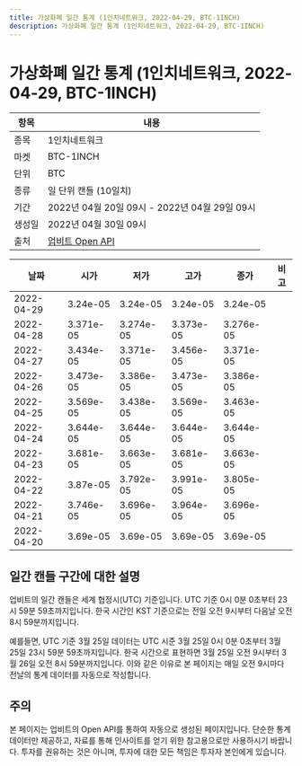 ```yaml
---
title: 가상화폐 일간 통계 (1인치네트워크, 2022-04-29, BTC-1INCH)
description: 가상화폐 일간 통계 (1인치네트워크, 2022-04-29, BTC-1INCH)
---
```



가상화폐 일간 통계 (1인치네트워크, 2022-04-29, BTC-1INCH)
===

|항목|내용|
|--|--|
|종목|1인치네트워크|
|마켓|BTC-1INCH|
|단위|BTC|
|종류|일 단위 캔들 (10일치)|
|기간|2022년 04월 20일 09시 - 2022년 04월 29일 09시|
|생성일|2022년 04월 30일 09시|
|출처|[업비트 Open API](https://docs.upbit.com)|


|날짜|시가|저가|고가|종가|비고|
|--|--|--|--|--|--|
|2022-04-29|3.24e-05|3.24e-05|3.24e-05|3.24e-05|    |
|2022-04-28|3.371e-05|3.274e-05|3.373e-05|3.276e-05|    |
|2022-04-27|3.434e-05|3.371e-05|3.456e-05|3.371e-05|    |
|2022-04-26|3.473e-05|3.386e-05|3.473e-05|3.386e-05|    |
|2022-04-25|3.569e-05|3.438e-05|3.569e-05|3.463e-05|    |
|2022-04-24|3.644e-05|3.644e-05|3.644e-05|3.644e-05|    |
|2022-04-23|3.681e-05|3.663e-05|3.681e-05|3.663e-05|    |
|2022-04-22|3.87e-05|3.792e-05|3.991e-05|3.805e-05|    |
|2022-04-21|3.746e-05|3.696e-05|3.964e-05|3.696e-05|    |
|2022-04-20|3.69e-05|3.69e-05|3.69e-05|3.69e-05|    |


일간 캔들 구간에 대한 설명
---


업비트의 일간 캔들은 세계 협정시(UTC) 기준입니다. 
UTC 기준 0시 0분 0초부터 23시 59분 59초까지입니다. 
한국 시간인 KST 기준으로는 전일 오전 9시부터 다음날 오전 8시 59분까지입니다. 


예를들면, UTC 기준 3월 25일 데이터는 UTC 시준 3월 25일 0시 0분 0초부터 3월 25일 23시 59분 59초까지입니다. 
한국 시간으로 표현하면 3월 25일 오전 9시부터 3월 26일 오전 8시 59분까지입니다. 
이와 같은 이유로 본 페이지는 매일 오전 9시마다 전날의 통계 데이터를 자동으로 작성합니다. 


주의
---


본 페이지는 업비트의 Open API를 통하여 자동으로 생성된 페이지입니다. 
단순한 통계 데이터만 제공하고, 자료를 통해 인사이트를 얻기 위한 참고용으로만 사용하시기 바랍니다. 
투자를 권유하는 것은 아니며, 투자에 대한 모든 책임은 투자자 본인에게 있습니다. 
